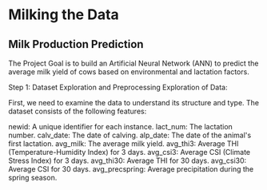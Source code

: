 # Milking the Data
## Milk Production Prediction
The Project Goal is to build an Artificial Neural Network (ANN) to predict the average milk yield of cows based on environmental and lactation factors.


Step 1: Dataset Exploration and Preprocessing
Exploration of Data:

First, we need to examine the data to understand its structure and type. The dataset consists of the following features:

newid: A unique identifier for each instance.
lact_num: The lactation number.
calv_date: The date of calving.
alp_date: The date of the animal's first lactation.
avg_milk: The average milk yield.
avg_thi3: Average THI (Temperature-Humidity Index) for 3 days.
avg_csi3: Average CSI (Climate Stress Index) for 3 days.
avg_thi30: Average THI for 30 days.
avg_csi30: Average CSI for 30 days.
avg_precspring: Average precipitation during the spring season.


